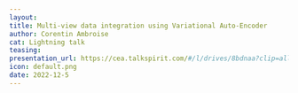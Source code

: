 ```yaml
---
layout:
title: Multi-view data integration using Variational Auto-Encoder
author: Corentin Ambroise
cat: Lightning talk
teasing: 
presentation_url: https://cea.talkspirit.com/#/l/drives/8bdnaa?clip=all&type=drive
icon: default.png
date: 2022-12-5
---
```


